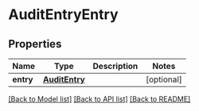 # AuditEntryEntry

## Properties
Name | Type | Description | Notes
------------ | ------------- | ------------- | -------------
**entry** | [**AuditEntry**](AuditEntry.md) |  | [optional] 

[[Back to Model list]](../README.md#documentation-for-models) [[Back to API list]](../README.md#documentation-for-api-endpoints) [[Back to README]](../README.md)

